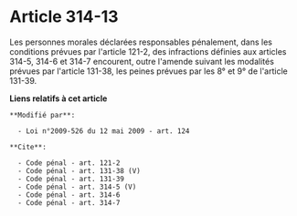 # Article 314-13

Les personnes morales déclarées responsables pénalement, dans les conditions prévues par l'article 121-2, des infractions
définies aux articles 314-5, 314-6 et 314-7 encourent, outre l'amende suivant les modalités prévues par l'article 131-38, les
peines prévues par les 8° et 9° de l'article 131-39.

**Liens relatifs à cet article**

	**Modifié par**:

	  - Loi n°2009-526 du 12 mai 2009 - art. 124

	**Cite**:

	  - Code pénal - art. 121-2
	  - Code pénal - art. 131-38 (V)
	  - Code pénal - art. 131-39
	  - Code pénal - art. 314-5 (V)
	  - Code pénal - art. 314-6
	  - Code pénal - art. 314-7
